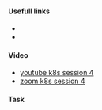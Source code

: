 
#### Usefull links

- []()
- []()



#### Video

<!-- - [asciinema k8s session 4]() -->
- [youtube k8s session 4](https://youtu.be/zBmTdBa8Ttg)
- [zoom k8s session 4](https://globallogic.zoom.us/rec/share/6vQSbZX4yzQgAAKlZpw8eaoi_W4VJm1GsNK50nsRNsuENp3cSyuRoXd8rW_PHOya.8dUlXTURVOl-RqIT)


#### Task

